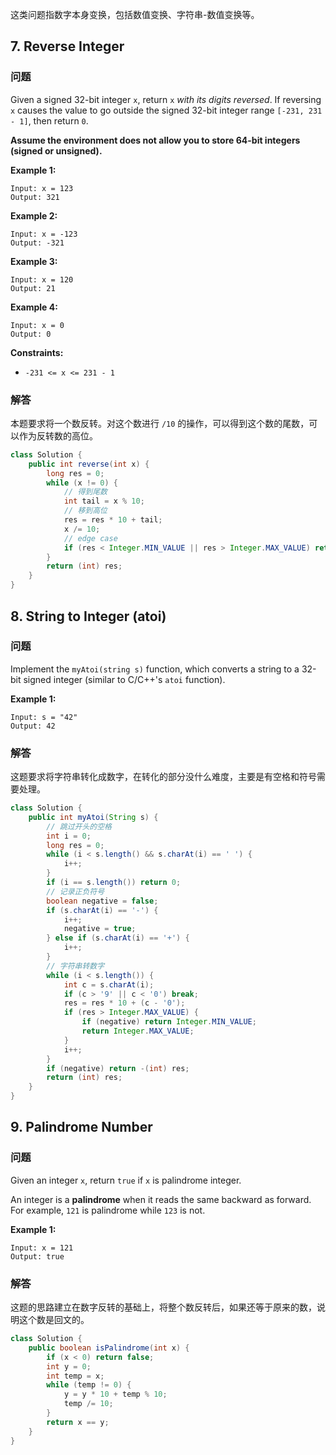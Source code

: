 这类问题指数字本身变换，包括数值变换、字符串-数值变换等。

## 7. Reverse Integer

### 问题

Given a signed 32-bit integer `x`, return `x` *with its digits reversed*. If reversing `x` causes the value to go outside the signed 32-bit integer range `[-231, 231 - 1]`, then return `0`.

**Assume the environment does not allow you to store 64-bit integers (signed or unsigned).**

**Example 1:**

```
Input: x = 123
Output: 321
```

**Example 2:**

```
Input: x = -123
Output: -321
```

**Example 3:**

```
Input: x = 120
Output: 21
```

**Example 4:**

```
Input: x = 0
Output: 0 
```

**Constraints:**

- `-231 <= x <= 231 - 1`

### 解答

本题要求将一个数反转。对这个数进行 `/10` 的操作，可以得到这个数的尾数，可以作为反转数的高位。

```java
class Solution {
    public int reverse(int x) {
        long res = 0;
        while (x != 0) {
            // 得到尾数
            int tail = x % 10;
            // 移到高位
            res = res * 10 + tail;
            x /= 10;
            // edge case
            if (res < Integer.MIN_VALUE || res > Integer.MAX_VALUE) return 0;
        }
        return (int) res;
    }
}
```

## 8. String to Integer (atoi)

### 问题

Implement the `myAtoi(string s)` function, which converts a string to a 32-bit signed integer (similar to C/C++'s `atoi` function).

**Example 1:**

```
Input: s = "42"
Output: 42
```

### 解答

这题要求将字符串转化成数字，在转化的部分没什么难度，主要是有空格和符号需要处理。

```java
class Solution {
    public int myAtoi(String s) {
        // 跳过开头的空格
        int i = 0;
        long res = 0;
        while (i < s.length() && s.charAt(i) == ' ') {
            i++;
        }
        if (i == s.length()) return 0;
        // 记录正负符号
        boolean negative = false;
        if (s.charAt(i) == '-') {
            i++;
            negative = true;
        } else if (s.charAt(i) == '+') {
            i++;
        }
        // 字符串转数字
        while (i < s.length()) {
            int c = s.charAt(i);
            if (c > '9' || c < '0') break;
            res = res * 10 + (c - '0');
            if (res > Integer.MAX_VALUE) {
                if (negative) return Integer.MIN_VALUE;
                return Integer.MAX_VALUE;
            }
            i++;
        }
        if (negative) return -(int) res;
        return (int) res;
    }
}
```

## 9. Palindrome Number

### 问题

Given an integer `x`, return `true` if `x` is palindrome integer.

An integer is a **palindrome** when it reads the same backward as forward. For example, `121` is palindrome while `123` is not.

**Example 1:**

```
Input: x = 121
Output: true
```

### 解答

这题的思路建立在数字反转的基础上，将整个数反转后，如果还等于原来的数，说明这个数是回文的。

```java
class Solution {
    public boolean isPalindrome(int x) {
        if (x < 0) return false;
        int y = 0;
        int temp = x;
        while (temp != 0) {
            y = y * 10 + temp % 10;
            temp /= 10;
        }
        return x == y;
    }
}
```

